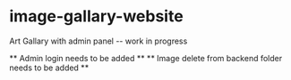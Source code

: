 ﻿# image-gallary-website

Art Gallary with admin panel -- work in progress

** Admin login needs to be added **
** Image delete from backend folder needs to be added **
